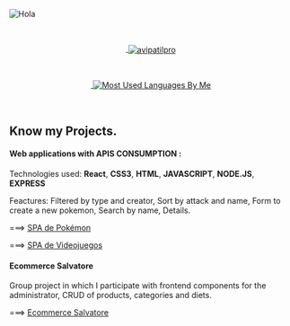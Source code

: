 
![Hola](https://user-images.githubusercontent.com/70674906/135950492-394ab8ae-3ff1-4cc5-b242-197a4fa9ef78.gif)



<br><a href="https://avipatilweb.me/"><p align="center">&nbsp;<img align="center" href="https://github.com/Davoyandun" src="https://github-readme-stats.vercel.app/api?username=Davoyandun&theme=chartreuse-dark&show_icons=true" alt="avipatilpro"/></p></a>


<br><a href="https://avipatilweb.me/"><p align="center">&nbsp;<img align="center" src="https://github-readme-stats.vercel.app/api/top-langs/?username=Davoyandun&theme=chartreuse-dark&layout=compact&langs_count=10&hide_border=true&show_icons=true" alt="Most Used Languages By Me"/></p></a><br> 





## Know my Projects.
#### Web applications with  APIS CONSUMPTION :

Technologies used:
**React**, **CSS3**, **HTML**, **JAVASCRIPT**, **NODE.JS**, **EXPRESS**

Feactures: Filtered by type and creator, Sort by attack and name, Form to create  a new pokemon, Search by name, Details.

===>     [SPA de Pokémon](http://https://github.com/Davoyandun/App-React-PokeAPI)

===> [SPA de Videojuegos](http://https://github.com/Davoyandun/Proyecto-API-Videojuegos)


#### Ecommerce Salvatore
Group project in which I participate with frontend components for the administrator, CRUD of products, categories and diets.

===> [Ecommerce Salvatore](http://https://github.com/fsesin/ecommerce-dietetica "Ecommerce Salvatore")
